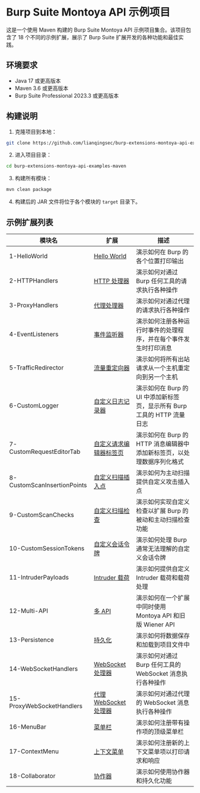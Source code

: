 # Burp Suite Montoya API 示例项目

这是一个使用 Maven 构建的 Burp Suite Montoya API 示例项目集合。该项目包含了 18 个不同的示例扩展，展示了 Burp Suite 扩展开发的各种功能和最佳实践。

## 环境要求

- Java 17 或更高版本
- Maven 3.6 或更高版本
- Burp Suite Professional 2023.3 或更高版本

## 构建说明

1. 克隆项目到本地：
```bash
git clone https://github.com/lianqingsec/burp-extensions-montoya-api-examples-maven.git
```

2. 进入项目目录：
```bash
cd burp-extensions-montoya-api-examples-maven
```

3. 构建所有模块：
```bash
mvn clean package
```

4. 构建后的 JAR 文件将位于各个模块的 `target` 目录下。

## 示例扩展列表

| 模块名                         | 扩展 | 描述                                          |
|-----------------------------|------|---------------------------------------------|
| 1-HelloWorld                | [Hello World](https://github.com/lianqingsec/burp-extensions-montoya-api-examples-maven/tree/master/1-HelloWorld) | 演示如何在 Burp 的各个位置打印输出                        |
| 2-HTTPHandlers              | [HTTP 处理器](https://github.com/lianqingsec/burp-extensions-montoya-api-examples-maven/tree/master/2-HTTPHandlers) | 演示如何对通过 Burp 任何工具的请求执行各种操作                  |
| 3-ProxyHandlers             | [代理处理器](https://github.com/lianqingsec/burp-extensions-montoya-api-examples-maven/tree/master/3-ProxyHandlers) | 演示如何对通过代理的请求执行各种操作                          |
| 4-EventListeners            | [事件监听器](https://github.com/lianqingsec/burp-extensions-montoya-api-examples-maven/tree/master/4-EventListeners) | 演示如何注册各种运行时事件的处理程序，并在每个事件发生时打印消息            |
| 5-TrafficRedirector         | [流量重定向器](https://github.com/lianqingsec/burp-extensions-montoya-api-examples-maven/tree/master/5-TrafficRedirector) | 演示如何将所有出站请求从一个主机重定向到另一个主机                       |
| 6-CustomLogger              | [自定义日志记录器](https://github.com/lianqingsec/burp-extensions-montoya-api-examples-maven/tree/master/6-CustomLogger) | 演示如何在 Burp 的 UI 中添加新标签页，显示所有 Burp 工具的 HTTP 流量日志 |
| 7-CustomRequestEditorTab    | [自定义请求编辑器标签页](https://github.com/lianqingsec/burp-extensions-montoya-api-examples-maven/tree/master/7-CustomRequestEditorTab) | 演示如何在 Burp 的 HTTP 消息编辑器中添加新标签页，以处理数据序列化格式       |
| 8-CustomScanInsertionPoints | [自定义扫描插入点](https://github.com/lianqingsec/burp-extensions-montoya-api-examples-maven/tree/master/8-CustomScanInsertionPoints) | 演示如何为主动扫描提供自定义攻击插入点                             |
| 9-CustomScanChecks          | [自定义扫描检查](https://github.com/lianqingsec/burp-extensions-montoya-api-examples-maven/tree/master/9-CustomScanChecks) | 演示如何实现自定义检查以扩展 Burp 的被动和主动扫描检查功能                |
| 10-CustomSessionTokens      | [自定义会话令牌](https://github.com/lianqingsec/burp-extensions-montoya-api-examples-maven/tree/master/10-CustomSessionTokens) | 演示如何处理 Burp 通常无法理解的自定义会话令牌                    |
| 11-IntruderPayloads         | [Intruder 载荷](https://github.com/lianqingsec/burp-extensions-montoya-api-examples-maven/tree/master/11-IntruderPayloads) | 演示如何提供自定义 Intruder 载荷和载荷处理                      |
| 12-Multi-API                | [多 API](https://github.com/lianqingsec/burp-extensions-montoya-api-examples-maven/tree/master/12-Multi-API) | 演示如何在一个扩展中同时使用 Montoya API 和旧版 Wiener API     |
| 13-Persistence              | [持久化](https://github.com/lianqingsec/burp-extensions-montoya-api-examples-maven/tree/master/13-Persistence) | 演示如何将数据保存和加载到项目文件中                            |
| 14-WebSocketHandlers        | [WebSocket 处理器](https://github.com/lianqingsec/burp-extensions-montoya-api-examples-maven/tree/master/14-WebSocketHandlers) | 演示如何对通过 Burp 任何工具的 WebSocket 消息执行各种操作         |
| 15-ProxyWebSocketHandlers   | [代理 WebSocket 处理器](https://github.com/lianqingsec/burp-extensions-montoya-api-examples-maven/tree/master/15-ProxyWebSocketHandlers) | 演示如何对通过代理的 WebSocket 消息执行各种操作                 |
| 16-MenuBar                  | [菜单栏](https://github.com/lianqingsec/burp-extensions-montoya-api-examples-maven/tree/master/16-MenuBar) | 演示如何注册带有操作项的顶级菜单栏                               |
| 17-ContextMenu              | [上下文菜单](https://github.com/lianqingsec/burp-extensions-montoya-api-examples-maven/tree/master/17-ContextMenu) | 演示如何注册新的上下文菜单项以打印请求和响应                          |
| 18-Collaborator             | [协作器](https://github.com/lianqingsec/burp-extensions-montoya-api-examples-maven/tree/master/18-Collaborator) | 演示如何使用协作器和持久化功能                               |